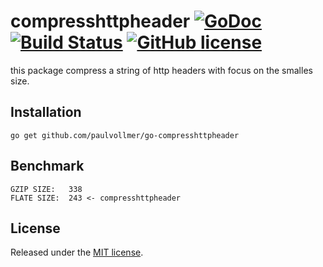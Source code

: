 # compresshttpheader [![GoDoc](http://godoc.org/github.com/paulvollmer/go-compresshttpheader?status.svg)](http://godoc.org/github.com/paulvollmer/go-compresshttpheader) [![Build Status](https://travis-ci.org/paulvollmer/go-compresshttpheader.svg?branch=master)](https://travis-ci.org/paulvollmer/go-compresshttpheader) [![GitHub license](https://img.shields.io/badge/license-MIT-blue.svg)](https://github.com/paulvollmer/go-compresshttpheader/blob/master/LICENSE)

this package compress a string of http headers with focus on the smalles size.

## Installation

```
go get github.com/paulvollmer/go-compresshttpheader
```

## Benchmark

```
GZIP SIZE:   338
FLATE SIZE:  243 <- compresshttpheader
```

## License

Released under the [MIT license](LICENSE).
